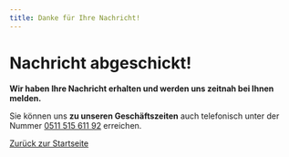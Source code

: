 ```yaml
---
title: Danke für Ihre Nachricht!
---
```


# Nachricht abgeschickt!

**Wir haben Ihre Nachricht erhalten und werden uns zeitnah bei Ihnen melden.**

Sie können uns **zu unseren Geschäftszeiten** auch telefonisch unter der Nummer [0511 515 611 92](tel:+4951151561192) erreichen.

<a href="/" class="rounded-md border border-blue-600 px-3.5 py-2.5 text-sm font-semibold text-blue-600 shadow-sm hover:bg-gray-50 focus-visible:outline focus-visible:outline-2 focus-visible:outline-offset-2 focus-visible:outline-blue-600 duration-200 !no-underline">
  Zurück zur Startseite
</a>